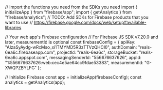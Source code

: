 // Import the functions you need from the SDKs you need
import { initializeApp } from "firebase/app";
import { getAnalytics } from "firebase/analytics";
// TODO: Add SDKs for Firebase products that you want to use
// https://firebase.google.com/docs/web/setup#available-libraries

// Your web app's Firebase configuration
// For Firebase JS SDK v7.20.0 and later, measurementId is optional
const firebaseConfig = {
  apiKey: "AIzaSyAydg-wRcMso_xi1TMYMD5R3zTTVzQHCI0",
  authDomain: "reals-6ea6c.firebaseapp.com",
  projectId: "reals-6ea6c",
  storageBucket: "reals-6ea6c.appspot.com",
  messagingSenderId: "556676637626",
  appId: "1:556676637626:web:cec4e5ae64cc9fdae53383",
  measurementId: "G-XWQPZBYLFG"
};

// Initialize Firebase
const app = initializeApp(firebaseConfig);
const analytics = getAnalytics(app);